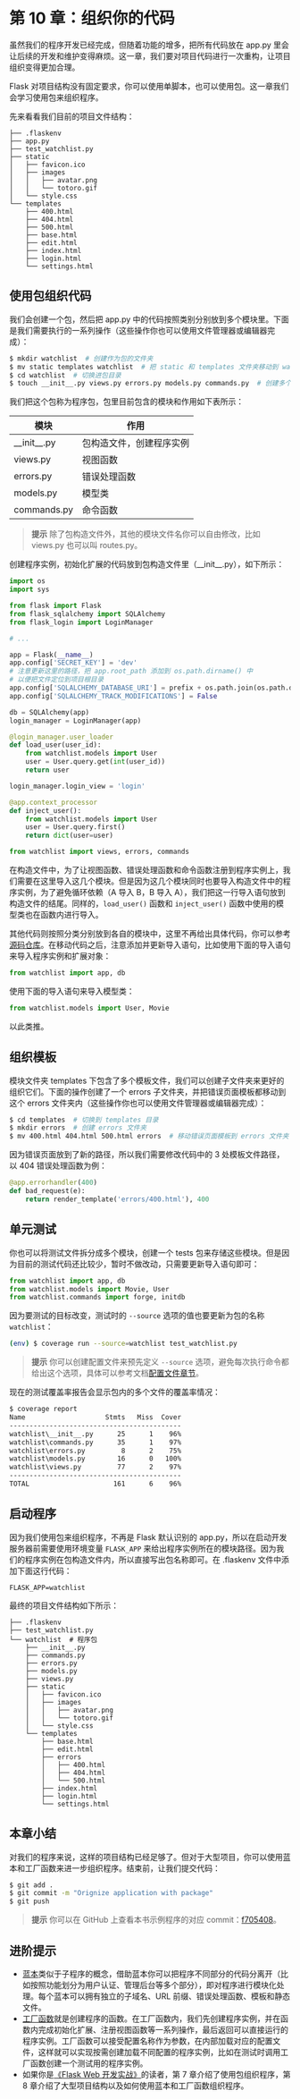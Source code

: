 # 第 10 章：组织你的代码

虽然我们的程序开发已经完成，但随着功能的增多，把所有代码放在 app.py 里会让后续的开发和维护变得麻烦。这一章，我们要对项目代码进行一次重构，让项目组织变得更加合理。

Flask 对项目结构没有固定要求，你可以使用单脚本，也可以使用包。这一章我们会学习使用包来组织程序。

先来看看我们目前的项目文件结构：

```
├── .flaskenv
├── app.py
├── test_watchlist.py
├── static
│   ├── favicon.ico
│   ├── images
│   │   ├── avatar.png
│   │   └── totoro.gif
│   └── style.css
└── templates
    ├── 400.html
    ├── 404.html
    ├── 500.html
    ├── base.html
    ├── edit.html
    ├── index.html
    ├── login.html
    └── settings.html
```

## 使用包组织代码

我们会创建一个包，然后把 app.py 中的代码按照类别分别放到多个模块里。下面是我们需要执行的一系列操作（这些操作你也可以使用文件管理器或编辑器完成）：

```bash
$ mkdir watchlist  # 创建作为包的文件夹
$ mv static templates watchlist  # 把 static 和 templates 文件夹移动到 watchlist 文件夹内
$ cd watchlist  # 切换进包目录
$ touch __init__.py views.py errors.py models.py commands.py  # 创建多个模块
```

我们把这个包称为程序包，包里目前包含的模块和作用如下表所示：

| 模块            | 作用                     |
| --------------- | ------------------------ |
| \_\_init\_\_.py | 包构造文件，创建程序实例 |
| views.py        | 视图函数                 |
| errors.py       | 错误处理函数             |
| models.py       | 模型类                   |
| commands.py     | 命令函数                 |

> **提示** 除了包构造文件外，其他的模块文件名你可以自由修改，比如 views.py 也可以叫 routes.py。

创建程序实例，初始化扩展的代码放到包构造文件里（\_\_init\_\_.py），如下所示：

```python
import os
import sys

from flask import Flask
from flask_sqlalchemy import SQLAlchemy
from flask_login import LoginManager

# ...

app = Flask(__name__)
app.config['SECRET_KEY'] = 'dev'
# 注意更新这里的路径，把 app.root_path 添加到 os.path.dirname() 中
# 以便把文件定位到项目根目录
app.config['SQLALCHEMY_DATABASE_URI'] = prefix + os.path.join(os.path.dirname(app.root_path), 'data.db')
app.config['SQLALCHEMY_TRACK_MODIFICATIONS'] = False

db = SQLAlchemy(app)
login_manager = LoginManager(app)

@login_manager.user_loader
def load_user(user_id):
	from watchlist.models import User
	user = User.query.get(int(user_id))
	return user

login_manager.login_view = 'login'

@app.context_processor
def inject_user():
	from watchlist.models import User
	user = User.query.first()
	return dict(user=user)

from watchlist import views, errors, commands
```

在构造文件中，为了让视图函数、错误处理函数和命令函数注册到程序实例上，我们需要在这里导入这几个模块。但是因为这几个模块同时也要导入构造文件中的程序实例，为了避免循环依赖（A 导入 B，B 导入 A），我们把这一行导入语句放到构造文件的结尾。同样的，`load_user()` 函数和 `inject_user()` 函数中使用的模型类也在函数内进行导入。

其他代码则按照分类分别放到各自的模块中，这里不再给出具体代码，你可以参考[源码仓库](https://github.com/greyli/watchlist)。在移动代码之后，注意添加并更新导入语句，比如使用下面的导入语句来导入程序实例和扩展对象：

```python
from watchlist import app, db
```

使用下面的导入语句来导入模型类：

```python
from watchlist.models import User, Movie
```

以此类推。

## 组织模板

模块文件夹 templates 下包含了多个模板文件，我们可以创建子文件夹来更好的组织它们。下面的操作创建了一个 errors 子文件夹，并把错误页面模板都移动到这个 errors 文件夹内（这些操作你也可以使用文件管理器或编辑器完成）：

```bash
$ cd templates  # 切换到 templates 目录
$ mkdir errors  # 创建 errors 文件夹
$ mv 400.html 404.html 500.html errors  # 移动错误页面模板到 errors 文件夹
```

因为错误页面放到了新的路径，所以我们需要修改代码中的 3 处模板文件路径，以 404 错误处理函数为例：

```python
@app.errorhandler(400)
def bad_request(e):
    return render_template('errors/400.html'), 400
```

## 单元测试

你也可以将测试文件拆分成多个模块，创建一个 tests 包来存储这些模块。但是因为目前的测试代码还比较少，暂时不做改动，只需要更新导入语句即可：

```python
from watchlist import app, db
from watchlist.models import Movie, User
from watchlist.commands import forge, initdb
```

因为要测试的目标改变，测试时的 `--source` 选项的值也要更新为包的名称 `watchlist`：

```bash
(env) $ coverage run --source=watchlist test_watchlist.py
```

> **提示** 你可以创建配置文件来预先定义 `--source` 选项，避免每次执行命令都给出这个选项，具体可以参考文档[配置文件章节](https://coverage.readthedocs.io/en/v4.5.x/config.html)。

现在的测试覆盖率报告会显示包内的多个文件的覆盖率情况：

```bash
$ coverage report
Name                    Stmts   Miss  Cover
-------------------------------------------
watchlist\__init__.py      25      1    96%
watchlist\commands.py      35      1    97%
watchlist\errors.py         8      2    75%
watchlist\models.py        16      0   100%
watchlist\views.py         77      2    97%
-------------------------------------------
TOTAL                     161      6    96%
```

## 启动程序

因为我们使用包来组织程序，不再是 Flask 默认识别的 app.py，所以在启动开发服务器前需要使用环境变量 `FLASK_APP` 来给出程序实例所在的模块路径。因为我们的程序实例在包构造文件内，所以直接写出包名称即可。在 .flaskenv 文件中添加下面这行代码：

```
FLASK_APP=watchlist
```

最终的项目文件结构如下所示：

```
├── .flaskenv
├── test_watchlist.py
└── watchlist  # 程序包
    ├── __init__.py
    ├── commands.py
    ├── errors.py
    ├── models.py
    ├── views.py
    ├── static
    │   ├── favicon.ico
    │   ├── images
    │   │   ├── avatar.png
    │   │   └── totoro.gif
    │   └── style.css
    └── templates
        ├── base.html
        ├── edit.html
        ├── errors
        │   ├── 400.html
        │   ├── 404.html
        │   └── 500.html
        ├── index.html
        ├── login.html
        └── settings.html
```

## 本章小结

对我们的程序来说，这样的项目结构已经足够了。但对于大型项目，你可以使用蓝本和工厂函数来进一步组织程序。结束前，让我们提交代码：

```bash
$ git add .
$ git commit -m "Orignize application with package"
$ git push
```

> **提示** 你可以在 GitHub 上查看本书示例程序的对应 commit：[f705408](https://github.com/greyli/watchlist/commit/f7054083c8f87f83bf842a1125a3d8d0244b0f62)。

## 进阶提示

- [蓝本](http://flask.pocoo.org/docs/1.0/blueprints/)类似于子程序的概念，借助蓝本你可以把程序不同部分的代码分离开（比如按照功能划分为用户认证、管理后台等多个部分），即对程序进行模块化处理。每个蓝本可以拥有独立的子域名、URL 前缀、错误处理函数、模板和静态文件。
- [工厂函数](http://flask.pocoo.org/docs/1.0/patterns/appfactories/)就是创建程序的函数。在工厂函数内，我们先创建程序实例，并在函数内完成初始化扩展、注册视图函数等一系列操作，最后返回可以直接运行的程序实例。工厂函数可以接受配置名称作为参数，在内部加载对应的配置文件，这样就可以实现按需创建加载不同配置的程序实例，比如在测试时调用工厂函数创建一个测试用的程序实例。
- 如果你是[《Flask Web 开发实战》](http://helloflask.com/book/)的读者，第 7 章介绍了使用包组织程序，第 8 章介绍了大型项目结构以及如何使用蓝本和工厂函数组织程序。 
